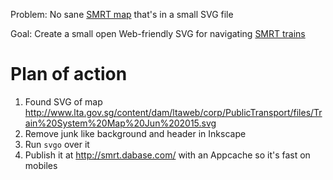 Problem: No sane [SMRT map](http://www.smrt.com.sg/) that's in a small SVG file

Goal: Create a small open Web-friendly SVG for navigating [SMRT trains](http://en.wikipedia.org/wiki/SMRT_Trains)

# Plan of action

1. Found SVG of map <http://www.lta.gov.sg/content/dam/ltaweb/corp/PublicTransport/files/Train%20System%20Map%20Jun%202015.svg>
2. Remove junk like background and header in Inkscape
3. Run `svgo` over it
4. Publish it at <http://smrt.dabase.com/> with an Appcache so it's fast on mobiles
